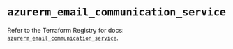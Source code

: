 # `azurerm_email_communication_service`

Refer to the Terraform Registry for docs: [`azurerm_email_communication_service`](https://registry.terraform.io/providers/hashicorp/azurerm/3.95.0/docs/resources/email_communication_service).
